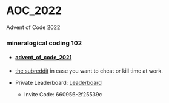 # AOC_2022
Advent of Code 2022
### mineralogical coding 102
  - #### [advent_of_code_2021](https://adventofcode.com)
  - [the subreddit](https://www.reddit.com/r/adventofcode/) in case you want to cheat or kill time at work. 


  - Private Leaderboard:  [Leaderboard](https://adventofcode.com/2022/leaderboard/private/)
    - Invite Code:          660956-2f25539c
